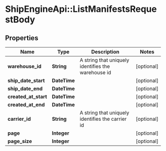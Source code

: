 # ShipEngineApi::ListManifestsRequestBody

## Properties
Name | Type | Description | Notes
------------ | ------------- | ------------- | -------------
**warehouse_id** | **String** | A string that uniquely identifies the warehouse id | [optional] 
**ship_date_start** | **DateTime** |  | [optional] 
**ship_date_end** | **DateTime** |  | [optional] 
**created_at_start** | **DateTime** |  | [optional] 
**created_at_end** | **DateTime** |  | [optional] 
**carrier_id** | **String** | A string that uniquely identifies the carrier id | [optional] 
**page** | **Integer** |  | [optional] 
**page_size** | **Integer** |  | [optional] 


